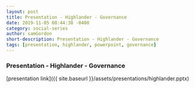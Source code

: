 ```yaml
---
layout: post
title: Presentation - Highlander - Governance
date: 2019-11-05 08:44:38 -0400
category: social-series
author: samGordon
short-description: Presentation - Highlander - Governance
tags: [presentation, highlander, powerpoint, governance]
---
```


### Presentation - Highlander - Governance

[presentation link]({{ site.baseurl }}/assets/presentations/highlander.pptx)
